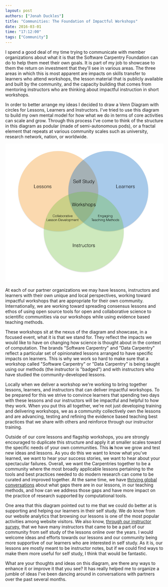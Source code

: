 ```yaml
---
layout: post
authors: ["Jonah Duckles"]
title: "Communities: The Foundation of Impactful Workshops"
date: 2016-03-01
time: "17:12:00"
tags: ["Community"]
---
```


I spend a good deal of my time trying to communicate with member
organizations about what it is that the Software Carpentry Foundation can do
to help them meet their own goals. It is part of my job to showcase to them
the return on investment that they'll see in various areas. The three areas in
which this is most apparent are impacts on skills transfer to learners who
attend workshops, the lesson material that is publicly available and built by
the community, and the capacity building that comes from mentoring instructors
who are thinking about impactful instruction in short workshops.  

In order to better arrange my ideas I decided to draw a Venn Diagram  with
circles for Lessons, Learners and Instructors. I've tried to use this diagram to
build my own mental model for how what we do in terms of core activities can
scale and grow. Through this process I've come to think of the structure in this
diagram as  podular (made of semi-autonomous pods), or a fractal element that
repeats at various community scales such as university, research network,
nation, or worldwide.

![The Components of Software Carpentry](/files/2016/03/venn_diagram.png)

At each of our partner organizations we may have lessons, instructors and
learners with their own unique and local perspectives, working toward impactful
workshops that are appropriate for their own community. Internationally, we are
working toward spreading consensus lessons and ethos of using open source tools
for open and collaborative science to scientific communities via our workshops
while using evidence based teaching methods.

These workshops sit at the nexus of the diagram and showcase, in a
focused event, what it is that we stand for. They reflect the impacts we would
like to have on changing how science is thought about in the context of
computation. The brands "Software Carpentry" and "Data Carpentry" reflect a
particular set of opinionated lessons arranged to have specific impacts on
learners. This is why we work so hard to make sure that a workshop called
"Software Carpentry" or "Data Carpentry" is being taught using our methods (the
instructor is "badged") and with instructors who have studied the
community-developed lessons.

Locally when we deliver a workshop we're working to bring together lessons,
learners, and instructors that can deliver impactful workshops. To be prepared
for this we strive to convince learners that spending two days with
these lessons and our instructors will be impactful and helpful to how they
work. When you put this all together, we're not just developing training and
delivering workshops, we as a community collectively own the lessons and are
advancing, testing and refining the evidence based teaching best practices that
we share with others and reinforce through our instructor training.

Outside of our core lessons and flagship workshops, you are strongly
encouraged to duplicate this structure and apply it at smaller scales toward
the specific needs of your own communities. This **is** how we grow and test
new  ideas and lessons. As you do this we want to know what you've learned, we
want to hear your success stories, we want to hear about your spectacular
failures. Overall, we want the Carpentries together to be a community where the
most broadly applicable lessons pertaining to the tools and best practices
needed to do modern research can come to be curated and improved together. At
the same time, we have [thriving global
conversations]({{site.mailing_lists}}/pipermail/discuss/)
about what gaps there are in our lessons, in our teaching methods, and how can
we address those gaps and have more impact on the practice of research supported
by computational tools.

One area that this diagram pointed out to me that we could do better at is
supporting and helping our learners in their self study. We do know from our
website analytics that browsing our lessons is one of the most popular
activities among website visitors. We also know, [through our instructor
survey]({{site.url}}/blog/2016/01/instructor-survey.html), that we have many
instructors that came to be a part of our community from self study of the
lessons online over the years. I would welcome ideas and efforts towards our
lessons and our community being more supportive of our learners who are
interested in self study. As it is, our lessons are mostly meant to be
instructor notes, but if we could find ways to make them more useful for self
study, I think that would be fantastic.

What are your thoughts and ideas on this diagram, are there any ways to
enhance it or improve it that you see? It has really helped me to organize
a jumble of ideas I've been dancing around in conversations with partners
over the past several months.
